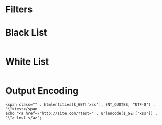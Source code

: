 # Filters





# Black List
```

```

# White List
```

```


# Output Encoding
```
<span class="" . htmlentities($_GET['xss'], ENT_QUOTES, "UTF-8") . "\">test</span
echo "<a href=\"http://site.com/?test=" . urlencode($_GET['xss']) . "\"> test </a>";
```

